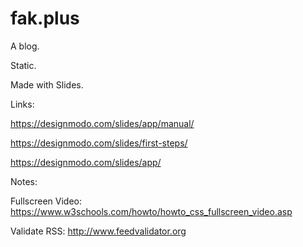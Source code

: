 # fak.plus

A blog.

Static.

Made with Slides.

Links:

https://designmodo.com/slides/app/manual/

https://designmodo.com/slides/first-steps/

https://designmodo.com/slides/app/

Notes:

Fullscreen Video: https://www.w3schools.com/howto/howto_css_fullscreen_video.asp

Validate RSS: http://www.feedvalidator.org


